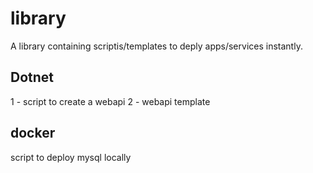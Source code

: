 # library

A library containing scriptis/templates to deply apps/services instantly.

## Dotnet

1 - script to create a webapi
2 - webapi template

## docker

script to deploy mysql locally
